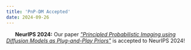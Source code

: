 ```yaml
---
title: 'PnP-DM Accepted'
date: 2024-09-26
---
```


&nbsp;&nbsp;&nbsp;&nbsp;&nbsp; **NeurIPS 2024:** Our paper *["Principled Probabilistic Imaging using Diffusion Models as Plug-and-Play Priors"](https://arxiv.org/abs/2405.18782)* is accepted to NeurIPS 2024!